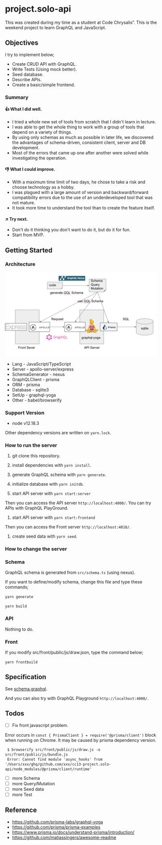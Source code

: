 # project.solo-api

This was created during my time as a student at Code Chrysalis”.
This is the weekend project to learn GraphQL and JavaScript.

## Objectives

I try to implement below;

- Create CRUD API with GraphQL.
- Write Tests (Using mock better).
- Seed database.
- Describe APIs.
- Create a basic/simple frontend.

### Summary

#### 👍 What I did well.

- I tried a whole new set of tools from scratch that I didn't learn in lecture.
- I was able to get the whole thing to work with a group of tools that depend on a variety of things.
- By using only schemas as much as possible in later life, we discovered the advantages of schema-driven, consistent client, server and DB development.
- Most of the errors that came up one after another were solved while investigating the operation.

#### 👎 What I could improve.

- With a maximum time limit of two days, he chose to take a risk and choose technology as a hobby.
- I was plagued with a large amount of version and backward/forward compatibility errors due to the use of an underdeveloped tool that was not mature.
- It took more time to understand the tool than to create the feature itself.

#### ↗️ Try next.

- Don't do it thinking you don't want to do it, but do it for fun.
- Start from MVP.

## Getting Started

### Architecture

![overview](./img/architecture.jpg)

- Lang - JavaScript/TypeScript
- Server - apollo-server/express
- SchemaGenerator - nexus
- GraphQLClient - prisma
- ORM - prisma
- Database - sqlite3
- SetUp - graphql-yoga
- Other - babel/browserify

### Support Version

- node v12.18.3

Other dependency versions are written on `yarn.lock`.

### How to run the server

1. git clone this repository.

1. install dependencies with `yarn install`.

1. generate GraphQL schema with `yarn generate`.

1. initialize database with `yarn initdb`.

1. start API server with `yarn start:server`

Then you can access the API server `http://localhost:4000/`.
You can try APIs with GraphQL PlayGround.

1. start API server with `yarn start:frontend`

Then you can access the Front server `http://localhost:4010/`.

1. create seed data with `yarn seed`.

### How to change the server

### Schema

GraphQL schema is generated from `src/schema.ts` (using nexus).

If you want to define/modify schema, change this file and type these commands;

`yarn generate`

`yarn build`

### API

Nothing to do.

### Front

If you modify src/front/public/js/draw.json, type the command below;

`yarn frontbuild`

## Specification

See [schema.graphql](https://github.com/bakisunsan/cc13-project.solo-api/blob/master/schema.graphql).

And you can also try with GraphQL Playground `http://localhost:4000/`.

## Todos

- [ ] Fix front javascript problem.

Error occurs in `const { PrismaClient } = require('@prisma/client')` block when running on Chrome.
It may be caused by prisma dependency version.

```
 $ browserify src/front/public/js/draw.js -o src/front/public/js/bundle.js
 Error: Cannot find module 'async_hooks' from '/Users/xxx/ghq/github.com/xxx/cc13-project.solo-api/node_modules/@prisma/client/runtime'
```

- [ ] more Schema
- [ ] more Query/Mutation
- [ ] more Seed data
- [ ] more Test

## Reference

- https://github.com/prisma-labs/graphql-yoga
- https://github.com/prisma/prisma-examples
- https://www.prisma.io/docs/understand-prisma/introduction/
- https://github.com/matiassingers/awesome-readme
